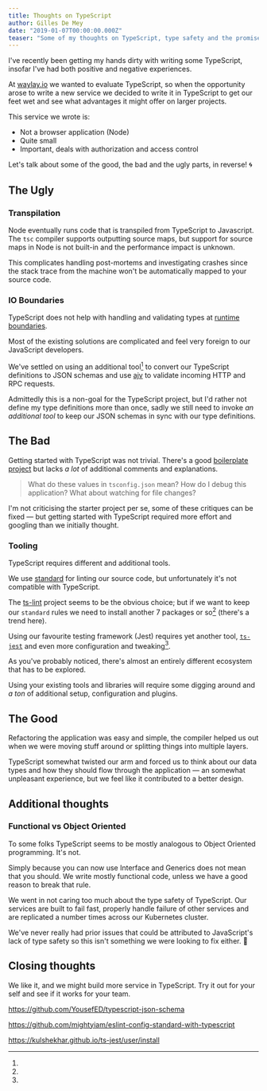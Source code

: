 ```yaml
---
title: Thoughts on TypeScript
author: Gilles De Mey
date: "2019-01-07T00:00:00.000Z"
teaser: "Some of my thoughts on TypeScript, type safety and the promise of a better world. 🌍"
---
```


I've recently been getting my hands dirty with writing some TypeScript, insofar I've had both positive and negative experiences.

At [waylay.io](https://www.waylay.io/) we wanted to evaluate TypeScript, so when the opportunity arose to write a new service we decided to write it in TypeScript to get our feet wet and see what advantages it might offer on larger projects.

This service we wrote is:

* Not a browser application (Node)
* Quite small
* Important, deals with authorization and access control

Let's talk about some of the good, the bad and the ugly parts, in reverse! 🌀

## The Ugly

### Transpilation

Node eventually runs code that is transpiled from TypeScript to Javascript. The `tsc` compiler supports outputting source maps, but support for source maps in Node is not built-in and the performance impact is unknown.

This complicates handling post-mortems and investigating crashes since the stack trace from the machine won't be automatically mapped to your source code.

### IO Boundaries

TypeScript does not help with handling and validating types at [runtime boundaries](https://lorefnon.tech/2018/03/25/typescript-and-validations-at-runtime-boundaries/).

Most of the existing solutions are complicated and feel very foreign to our JavaScript developers.

We've settled on using an additional tool[^typescript-json-schema] to convert our TypeScript definitions to JSON schemas and use [ajv](https://github.com/YousefED/typescript-json-schema) to validate incoming HTTP and RPC requests.

Admittedly this is a non-goal for the TypeScript project, but I'd rather not define my type definitions more than once, sadly we still need to invoke *an additional tool* to keep our JSON schemas in sync with our type definitions.

## The Bad

Getting started with TypeScript was not trivial. There's a good [boilerplate project](https://github.com/Microsoft/TypeScript-Node-Starter) but lacks *a lot* of additional comments and explanations.

> What do these values in `tsconfig.json` mean?
> How do I debug this application?
> What about watching for file changes?

I'm not criticising the starter project per se, some of these critiques can be fixed — but getting started with TypeScript required more effort and googling than we initially thought.

### Tooling

TypeScript requires different and additional tools.

We use [standard](https://standardjs.com/) for linting our source code, but unfortunately it's not compatible with TypeScript.

The [ts-lint](https://palantir.github.io/tslint/) project seems to be the obvious choice; but if we want to keep our `standard` rules we need to install another 7 packages or so[^ts-lint-standard] (there's a trend here).

Using our favourite testing framework (Jest) requires yet another tool, [`ts-jest`](https://github.com/kulshekhar/ts-jest) and even more configuration and tweaking[^ts-jest-config].

As you've probably noticed, there's almost an entirely different ecosystem that has to be explored.

Using your existing tools and libraries will require some digging around and *a ton* of additional setup, configuration and plugins.

## The Good

Refactoring the application was easy and simple, the compiler helped us out when we were moving stuff around or splitting things into multiple layers.

TypeScript somewhat twisted our arm and forced us to think about our data types and how they should flow through the application — an somewhat unpleasant experience, but we feel like it contributed to a better design.

## Additional thoughts

### Functional vs Object Oriented

To some folks TypeScript seems to be mostly analogous to Object Oriented programming. It's not.

Simply because you can now use Interface and Generics does not mean that you should. We write mostly functional code, unless we have a good reason to break that rule.

We went in not caring too much about the type safety of TypeScript.
Our services are built to fail fast, properly handle failure of other services and are replicated a number times across our Kubernetes cluster.

We've never really had prior issues that could be attributed to JavaScript's lack of type safety so this isn't something we were looking to fix either. 🙂

## Closing thoughts

We like it, and we might build more service in TypeScript.
Try it out for your self and see if it works for your team.

[^typescript-json-schema]:
  https://github.com/YousefED/typescript-json-schema
[^ts-lint-standard]:
  https://github.com/mightyiam/eslint-config-standard-with-typescript
[^ts-jest-config]:
  https://kulshekhar.github.io/ts-jest/user/install
